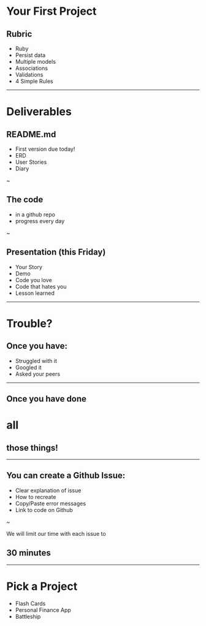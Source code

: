 # Your First Project

## Rubric

- Ruby
- Persist data
- Multiple models
- Associations
- Validations
- 4 Simple Rules

---

# Deliverables

## README.md
  - First version due today!
  - ERD
  - User Stories
  - Diary

~

## The code

  - in a github repo
  - progress every day

~

## Presentation (this Friday)

  - Your Story
  - Demo
  - Code you love
  - Code that hates you
  - Lesson learned

---

# Trouble?

## Once you have:

- Struggled with it
- Googled it
- Asked your peers

---

## Once you have done
# all
## those things!

---

## You can create a Github Issue:

- Clear explanation of issue
- How to recreate
- Copy/Paste error messages
- Link to code on Github

~

We will limit our time with each issue to

## 30 minutes

---

# Pick a Project

- Flash Cards
- Personal Finance App
- Battleship
